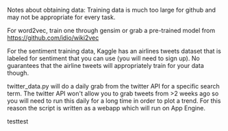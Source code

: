 Notes about obtaining data:
Training data is much too large for github and may not be appropriate for every task.

For word2vec, train one through gensim or grab a pre-trained model from https://github.com/idio/wiki2vec

For the sentiment training data, Kaggle has an airlines tweets dataset that is labeled for sentiment that you can use (you will need to sign up).  No guarantees that the airline tweets
will appropriately train for your data though.

twitter_data.py will do a daily grab from the twitter API for a specific search term.  The twitter API won't allow you to grab tweets from >2 weeks ago
so you will need to run this daily for a long time in order to plot a trend.  For this reason the script is written as a webapp which will run on App Engine.

testtest
